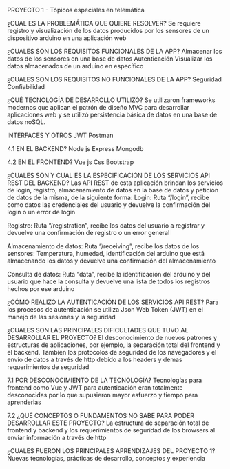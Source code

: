PROYECTO 1 - Tópicos especiales en telemática

¿CUAL ES LA PROBLEMÁTICA QUE QUIERE RESOLVER?
Se requiere registro y visualización de los datos producidos por los sensores de un dispositivo arduino en una aplicación web

¿CUALES SON LOS REQUISITOS FUNCIONALES DE LA APP?
Almacenar los datos de los sensores en una base de datos 
Autenticación
Visualizar los datos almacenados de un arduino en específico

¿CUALES SON LOS REQUISITOS NO FUNCIONALES DE LA APP?
Seguridad
Confiabilidad


¿QUÉ TECNOLOGÍA DE DESARROLLO UTILIZÓ?
Se utilizaron frameworks modernos que aplican el patrón de diseño MVC para desarrollar aplicaciones web y se utilizó persistencia básica de datos en una base de datos noSQL.

INTERFACES Y OTROS
JWT
Postman


4.1 EN EL BACKEND?
Node js
Express
Mongodb 

4.2 EN EL FRONTEND?
Vue js
Css Bootstrap

¿CUALES SON Y CUAL ES LA ESPECIFICACIÓN DE LOS SERVICIOS API REST DEL BACKEND?
Las API REST de esta aplicación brindan los servicios de login, registro, almacenamiento de datos en la base de datos y petición de datos de la misma, de la siguiente forma:
Login:
Ruta “/login”, recibe como datos las credenciales del usuario y devuelve la confirmación del login o un error de login

Registro:
Ruta “/registration”, recibe los datos del usuario a registrar y devuelve una confirmación de registro o un error general

Almacenamiento de datos:
Ruta “/receiving”, recibe los datos de los sensores: Temperatura, humedad, identificación del arduino que está almacenando los datos y devuelve una confirmación del almacenamiento

Consulta de datos:
Ruta “data”, recibe la identificación del arduino y del usuario que hace la consulta y devuelve una lista de todos los registros hechos por ese arduino

¿CÓMO REALIZÓ LA AUTENTICACIÓN DE LOS SERVICIOS API REST?
Para los procesos de autenticación se utiliza Json Web Token (JWT) en el manejo de las sesiones y la seguridad

¿CUALES SON LAS PRINCIPALES DIFICULTADES QUE TUVO AL DESARROLLAR EL PROYECTO?
El desconocimiento de nuevos patrones y estructuras de aplicaciones, por ejemplo, la separación total del frontend y el backend. También los protocolos de seguridad de los navegadores y el envío de datos a través de http debido a los headers y demas requerimientos de seguridad

7.1 POR DESCONOCIMIENTO DE LA TECNOLOGÍA?
Tecnologías para frontend como Vue y JWT para autenticación eran totalmente desconocidas por lo que supusieron mayor esfuerzo y tiempo para aprenderlas

7.2 ¿QUÉ CONCEPTOS O FUNDAMENTOS NO SABE PARA PODER DESARROLLAR ESTE PROYECTO?
La estructura de separación total de frontend y backend y los requerimientos de seguridad de los browsers al enviar información a través de http

¿CUALES FUERON LOS PRINCIPALES APRENDIZAJES DEL PROYECTO 1?
Nuevas tecnologías, prácticas de desarrollo, conceptos y experiencia
